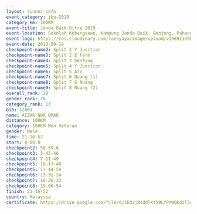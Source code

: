 ```yaml
---
layout: runner-info 
event_category: jbu-2019 
category_km: 100KM 
event-title: Janda Baik Ultra 2019
event-location: Sekolah Kebangsaan, Kampung Janda Baik, Bentong, Pahang, Malaysia 
event-logo: https://res.cloudinary.com/raceyaya/image/upload/v1569217009/logo/janda-baik_vch1pc.jpg 
event-date: 2019-09-14 
checkpoint-name2: Split 1 Y Junction 
checkpoint-name3: Split 2 E Farm 
checkpoint-name4: Split 3 Genting 
checkpoint-name5: Split 4 Y Junction 
checkpoint-name6: Split 5 ATV 
checkpoint-name7: Split 6 Nuang (1) 
checkpoint-name8: Split 7 G Nuang 
checkpoint-name9: Split 8 Nuang (2) 
overall_rank: 29
gender_rank: 26
category_rank: 13
bib: 12003
name: AIZAR NOR OMAR
distance: 100KM
category: 100KM Men Veteran
gender: Male
time: 21-16-52
start: 0-00.0
checkpoint2: 50-59.6
checkpoint3: 3-43-46
checkpoint4: 7-11-49
checkpoint5: 10-17-40
checkpoint5: 11-44-59
checkpoint6: 13-31-14
checkpoint7: 16-26-33
checkpoint8: 19-06-54
finish: 21-16-52
country: Malaysia
certificate: https://drive.google.com/file/d/1EOzjBsddlKt59LfPXWQkdzl5ouK2vo-k/view?usp=sharing
---
```

